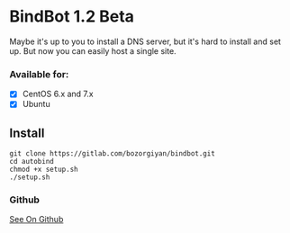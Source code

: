 # BindBot 1.2 Beta
Maybe it's up to you to install a DNS server, but it's hard to install and set up.
But now you can easily host a single site.
### Available for:
- [x] CentOS 6.x and 7.x
- [x] Ubuntu

## Install
    git clone https://gitlab.com/bozorgiyan/bindbot.git
    cd autobind
    chmod +x setup.sh
    ./setup.sh
### Github
[See On Github](https://github.com/bozorgiyan/bindbot)